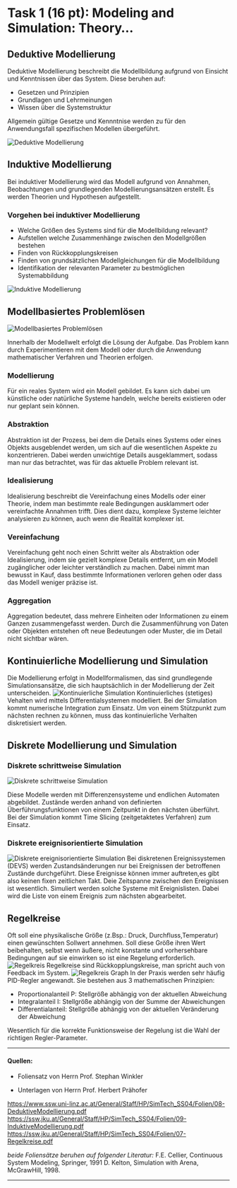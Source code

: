 # Task 1 (16 pt): Modeling and Simulation: Theory…

## Deduktive Modellierung
Deduktive Modellierung beschreibt die Modellbildung aufgrund von Einsicht und Kenntnissen über das System.
Diese beruhen auf:
- Gesetzen und Prinzipien
- Grundlagen und Lehrmeinungen
- Wissen über die Systemstruktur

Allgemein gültige Gesetze und Kennntnise werden zu für den Anwendungsfall spezifischen Modellen übergeführt.

![Deduktive Modellierung](Pictures/deduktiv.png)

## Induktive Modellierung
Bei induktiver Modellierung wird das Modell aufgrund von Annahmen, Beobachtungen und grundlegenden Modellierungsansätzen erstellt. Es werden Theorien und Hypothesen aufgestellt.

### Vorgehen bei induktiver Modellierung
- Welche Größen des Systems sind für die Modellbildung relevant?
- Aufstellen welche Zusammenhänge zwischen den Modellgrößen bestehen
-  Finden von Rückkopplungskreisen
-  Finden von grundsätzlichen Modellgleichungen für die Modellbildung
-  Identifikation der relevanten Parameter zu bestmöglichen Systemabbildung

![Induktive Modellierung](Pictures/induktiv.png)
## Modellbasiertes Problemlösen
![Modellbasiertes Problemlösen](Pictures/modellbasiert.png)

Innerhalb der Modellwelt erfolgt die Lösung der Aufgabe. Das Problem kann durch Experimentieren mit dem Modell oder durch die Anwendung mathematischer Verfahren und Theorien erfolgen.


### Modellierung
Für ein reales System wird ein Modell gebildet. Es kann sich dabei um künstliche oder natürliche Systeme handeln, welche bereits existieren oder nur geplant sein können.   
### Abstraktion
Abstraktion ist der Prozess, bei dem die Details eines Systems oder eines Objekts ausgeblendet werden, um sich auf die wesentlichen Aspekte zu konzentrieren. Dabei werden unwichtige Details ausgeklammert, sodass man nur das betrachtet, was für das aktuelle Problem relevant ist.
### Idealisierung
Idealisierung beschreibt die Vereinfachung eines Modells oder einer Theorie, indem man bestimmte reale Bedingungen ausklammert oder vereinfachte Annahmen trifft. Dies dient dazu, komplexe Systeme leichter analysieren zu können, auch wenn die Realität komplexer ist.
### Vereinfachung
Vereinfachung geht noch einen Schritt weiter als Abstraktion oder Idealisierung, indem sie gezielt komplexe Details entfernt, um ein Modell zugänglicher oder leichter verständlich zu machen. Dabei nimmt man bewusst in Kauf, dass bestimmte Informationen verloren gehen oder dass das Modell weniger präzise ist.
### Aggregation
Aggregation bedeutet, dass mehrere Einheiten oder Informationen zu einem Ganzen zusammengefasst werden. Durch die Zusammenführung von Daten oder Objekten entstehen oft neue Bedeutungen oder Muster, die im Detail nicht sichtbar wären.
## Kontinuierliche Modellierung und Simulation
Die Modellierung erfolgt in Modellformalismen, das sind grundlegende Simulationsansätze, die sich hauptsächlich in der Modellierung der Zeit unterscheiden.
![Kontinuierliche Simulation](Pictures/kontinuierlich.png)
Kontinuierliches (stetiges) Vehalten wird mittels Differentialsystemen modelliert. Bei der Simulation kommt numerische Integration zum Einsatz. Um von einem Stützpunkt zum nächsten rechnen zu können, muss das kontinuierliche Verhalten diskretisiert werden.


## Diskrete Modellierung und Simulation

### Diskrete schrittweise Simulation
![Diskrete schrittweise Simulation](Pictures/diskret-schrittweise.png)

Diese Modelle werden mit Differenzensysteme und endlichen Automaten abgebildet. Zustände werden anhand von definierten
Überführungsfunktionen von einem Zeitpunkt in den nächsten überführt. Bei der Simulation kommt Time Slicing (zeitgetaktetes Verfahren) zum Einsatz. 

### Diskrete ereignisorientierte Simulation
![Diskrete ereignisorientierte Simulation](Pictures/diskret-ereignisorientiert.png)
Bei diskretenen Ereignissystemen (DEVS) werden Zustandsänderungen nur bei Ereignissen der betroffenen Zustände durchgeführt. Diese Ereignisse können immer auftreten,es gibt also keinen fixen zeitlichen Takt. Deie Zeitspanne zwischen den Ereignissen ist wesentlich. Simuliert werden solche Systeme mit Ereignislisten. Dabei wird die Liste von einem Ereignis zum nächsten abgearbeitet.

## Regelkreise
Oft soll eine physikalische Größe (z.Bsp.: Druck, Durchfluss,Temperatur) einen gewünschten Sollwert annehmen. Soll diese Größe ihren Wert beibehalten, selbst wenn äußere, nicht konstante und vorhersehbare Bedingungen auf sie einwirken so ist eine Regelung erforderlich.
![Regelkreis](Pictures/regelkreis.png)
Regelkreise sind Rückkopplungskreise, man spricht auch von Feedback im System.
![Regelkreis Graph](Pictures/regelkreis-werte.png)
In der Praxis werden sehr häufig PID-Regler angewandt. Sie  bestehen aus 3 mathematischen Prinzipien:
-  Proportionalanteil P: Stellgröße abhängig von der aktuellen Abweichung
- Integralanteil I: Stellgröße abhängig von der Summe der Abweichungen
- Differentialanteil: Stellgröße abhängig von der aktuellen Veränderung der Abweichung

Wesentlich für die korrekte Funktionsweise der Regelung ist die Wahl der richtigen Regler-Parameter.


---
#### Quellen:

- Foliensatz von Herrn Prof. Stephan Winkler

- Unterlagen von Herrn Prof. Herbert Prähofer

https://www.ssw.uni-linz.ac.at/General/Staff/HP/SimTech_SS04/Folien/08-DeduktiveModellierung.pdf
https://ssw.jku.at/General/Staff/HP/SimTech_SS04/Folien/09-InduktiveModellierung.pdf
https://ssw.jku.at/General/Staff/HP/SimTech_SS04/Folien/07-Regelkreise.pdf

*beide Foliensätze beruhen auf folgender Literatur:*
F.E. Cellier, Continuous System Modeling, Springer, 1991
D. Kelton, Simulation with Arena, McGrawHill, 1998.


--- 